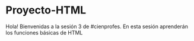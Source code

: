 # Proyecto-HTML

Hola! Bienvenidas a la sesión 3 de #cienprofes. 
En esta sesión aprenderán los funciones básicas de HTML
